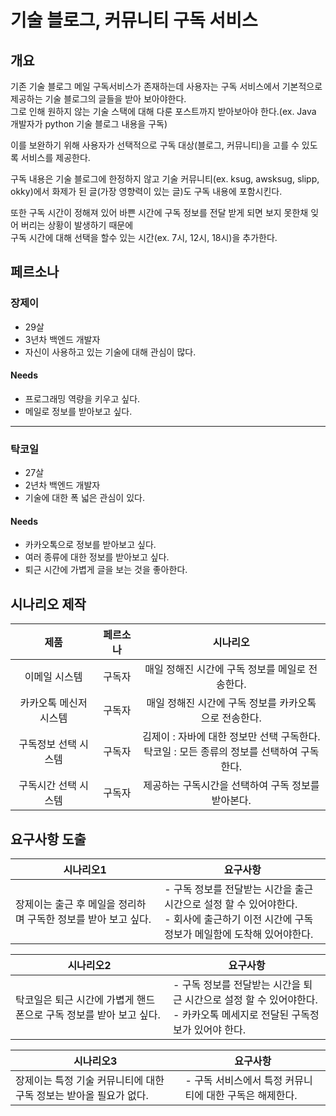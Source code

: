# 기술 블로그, 커뮤니티 구독 서비스

## 개요

기존 기술 블로그 메일 구독서비스가 존재하는데 사용자는 구독 서비스에서 기본적으로 제공하는 기술 블로그의 글들을 받아 보아야한다.  
그로 인해 원하지 않는 기술 스택에 대해 다룬 포스트까지 받아보아야 한다.(ex. Java 개발자가 python 기술 블로그 내용을 구독)

이를 보완하기 위해 사용자가 선택적으로 구독 대상(블로그, 커뮤니티)을 고를 수 있도록 서비스를 제공한다.

구독 내용은 기술 블로그에 한정하지 않고 기술 커뮤니티(ex. ksug, awsksug, slipp, okky)에서 화제가 된 글(가장 영향력이 있는 글)도 구독 내용에 포함시킨다.

또한 구독 시간이 정해져 있어 바쁜 시간에 구독 정보를 전달 받게 되면 보지 못한채 잊어 버리는 상황이 발생하기 때문에  
구독 시간에 대해 선택을 할수 있는 시간(ex. 7시, 12시, 18시)을 추가한다.

## 페르소나

### **장제이**

- 29살
- 3년차 백엔드 개발자
- 자신이 사용하고 있는 기술에 대해 관심이 많다.

#### Needs

- 프로그래밍 역량을 키우고 싶다.
- 메일로 정보를 받아보고 싶다.

---

### 탁코일

- 27살
- 2년차 백엔드 개발자
- 기술에 대한 폭 넓은 관심이 있다.

#### Needs

- 카카오톡으로 정보를 받아보고 싶다.
- 여러 종류에 대한 정보를 받아보고 싶다.
- 퇴근 시간에 가볍게 글을 보는 것을 좋아한다.

## 시나리오 제작

|          제품          | 페르소나 |                           시나리오                           |
| :--------------------: | :------: | :----------------------------------------------------------: |
|     이메일 시스템      |  구독자  |       매일 정해진 시간에 구독 정보를 메일로 전송한다.        |
| 카카오톡 메신저 시스템 |  구독자  |    매일 정해진 시간에 구독 정보를 카카오톡으로 전송한다.     |
|  구독정보 선택 시스템  |  구독자  | 김제이 : 자바에 대한 정보만 선택 구독한다.<br />탁코일 : 모든 종류의 정보를 선택하여 구독한다. |
|  구독시간 선택 시스템  |  구독자  |      제공하는 구독시간을 선택하여 구독 정보를 받아본다.      |

## 요구사항 도출

| 시나리오1                                                    | 요구사항                                                     |
| ------------------------------------------------------------ | ------------------------------------------------------------ |
| 장제이는 출근 후 메일을 정리하며 구독한 정보를 받아 보고 싶다. | - 구독 정보를 전달받는 시간을 출근 시간으로 설정 할 수 있어야한다.<br />- 회사에 출근하기 이전 시간에 구독 정보가 메일함에 도착해 있어야한다. |

| 시나리오2                                                    | 요구사항                                                     |
| ------------------------------------------------------------ | ------------------------------------------------------------ |
| 탁코일은 퇴근 시간에 가볍게 핸드폰으로 구독 정보를 받아 보고 싶다. | - 구독 정보를 전달받는 시간을 퇴근 시간으로 설정 할 수 있어야한다.<br />- 카카오톡 메세지로 전달된 구독정보가 있어야 한다. |

| 시나리오3                                                    | 요구사항                                                |
| ------------------------------------------------------------ | ------------------------------------------------------- |
| 장제이는 특정 기술 커뮤니티에 대한 구독 정보는 받아올 필요가 없다. | - 구독 서비스에서 특정 커뮤니티에 대한 구독은 해제한다. |



